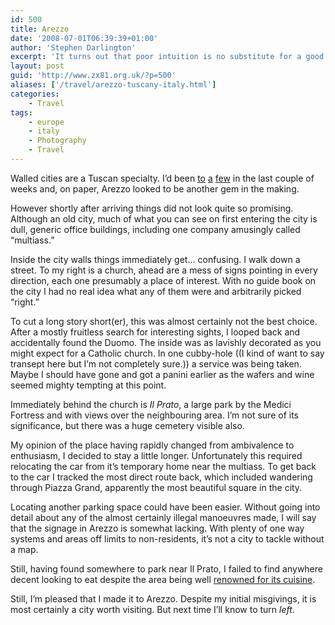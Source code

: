 ```yaml
---
id: 500
title: Arezzo
date: '2008-07-01T06:39:39+01:00'
author: 'Stephen Darlington'
excerpt: 'It turns out that poor intuition is no substitute for a good map when visiting Arezzo.'
layout: post
guid: 'http://www.zx81.org.uk/?p=500'
aliases: ['/travel/arezzo-tuscany-italy.html']
categories:
    - Travel
tags:
    - europe
    - italy
    - Photography
    - Travel
---
```


Walled cities are a Tuscan specialty. I’d been [to](http://www.zx81.org.uk/travel/san-gimignano-tuscany-italy.html) [a](http://www.zx81.org.uk/travel/monteriggioni-tuscany-italy.html) [few](http://www.zx81.org.uk/travel/lucca-tuscany-italy.html) in the last couple of weeks and, on paper, Arezzo looked to be another gem in the making.

However shortly after arriving things did not look quite so promising. Although an old city, much of what you can see on first entering the city is dull, generic office buildings, including one company amusingly called “multiass.”

Inside the city walls things immediately get… confusing. I walk down a street. To my right is a church, ahead are a mess of signs pointing in every direction, each one presumably a place of interest. With no guide book on the city I had no real idea what any of them were and arbitrarily picked “right.”

To cut a long story short(er), this was almost certainly not the best choice. After a mostly fruitless search for interesting sights, I looped back and accidentally found the Duomo. The inside was as lavishly decorated as you might expect for a Catholic church. In one cubby-hole ((I kind of want to say transept here but I’m not completely sure.)) a service was being taken. Maybe I should have gone and got a panini earlier as the wafers and wine seemed mighty tempting at this point.

Immediately behind the church is *Il Prato*, a large park by the Medici Fortress and with views over the neighbouring area. I’m not sure of its significance, but there was a huge cemetery visible also.

My opinion of the place having rapidly changed from ambivalence to enthusiasm, I decided to stay a little longer. Unfortunately this required relocating the car from it’s temporary home near the multiass. To get back to the car I tracked the most direct route back, which included wandering through Piazza Grand, apparently the most beautiful square in the city.

Locating another parking space could have been easier. Without going into detail about any of the almost certainly illegal manoeuvres made, I will say that the signage in Arezzo is somewhat lacking. With plenty of one way systems and areas off limits to non-residents, it’s not a city to tackle without a map.

Still, having found somewhere to park near Il Prato, I failed to find anywhere decent looking to eat despite the area being well [renowned for its cuisine](http://wikitravel.org/en/Arezzo#Eat).

Still, I’m pleased that I made it to Arezzo. Despite my initial misgivings, it is most certainly a city worth visiting. But next time I’ll know to turn *left*.